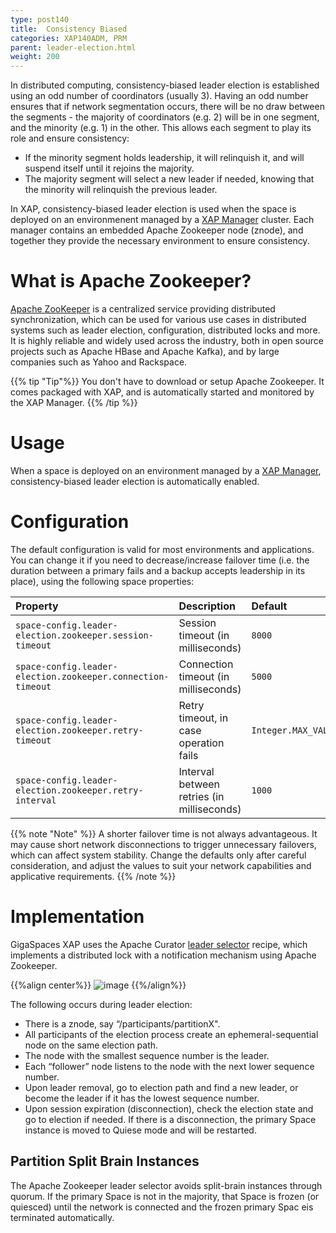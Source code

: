 ```yaml
---
type: post140
title:  Consistency Biased
categories: XAP140ADM, PRM
parent: leader-election.html
weight: 200
---
```


In distributed computing, consistency-biased leader election is established using an odd number of coordinators (usually 3). Having an odd number ensures that if network segmentation occurs, there will be no draw between the segments - the majority of coordinators (e.g. 2) will be in one segment, and the minority (e.g. 1) in the other. This allows each segment to play its role and ensure consistency:

* If the minority segment holds leadership, it will relinquish it, and will suspend itself until it rejoins the majority.
* The majority segment will select a new leader if needed, knowing that the minority will relinquish the previous leader.

In XAP, consistency-biased leader election is used when the space is deployed on an environmenent managed by a [XAP Manager](xap-manager.html) cluster. Each manager contains an embedded Apache Zookeeper node (znode), and together they provide the necessary environment to ensure consistency.

# What is Apache Zookeeper?

[Apache ZooKeeper](https://zookeeper.apache.org/) is a centralized service providing distributed synchronization, which can be used for various use cases in distributed systems such as leader election, configuration, distributed locks and more. It is highly reliable and widely used across the industry, both in open source projects such as Apache HBase and Apache Kafka), and by large companies such as Yahoo and Rackspace.

{{% tip "Tip"%}} You don't have to download or setup Apache Zookeeper. It comes packaged with XAP, and is automatically started and monitored by the XAP Manager. {{% /tip %}}

# Usage

When a space is deployed on an environment managed by a [XAP Manager](xap-manager.html), consistency-biased leader election is automatically enabled.

# Configuration

The default configuration is valid for most environments and applications. You can change it if you need to decrease/increase failover time (i.e. the duration between a primary fails and a backup accepts leadership in its place), using the following space properties:

| Property             | Description                                               | Default |
|:---------------------|:----------------------------------------------------------|:--------|
| `space-config.leader-election.zookeeper.session-timeout`                 | Session timeout (in milliseconds)    | `8000` |
| <nobr>`space-config.leader-election.zookeeper.connection-timeout`</nobr> | Connection timeout (in milliseconds) | `5000` |
| `space-config.leader-election.zookeeper.retry-timeout`                   | Retry timeout, in case operation fails | `Integer.MAX_VALUE` |
| `space-config.leader-election.zookeeper.retry-interval`                  | Interval between retries (in milliseconds) | `1000` |

{{% note "Note" %}} A shorter failover time is not always advantageous. It may cause short network disconnections to trigger unnecessary failovers, which can affect system stability. Change the defaults only after careful consideration, and adjust the values to suit your network capabilities and applicative requirements. {{% /note %}}

# Implementation

GigaSpaces XAP uses the Apache Curator [leader selector](http://curator.apache.org/curator-recipes/leader-election.html) recipe, which implements a distributed lock with a notification mechanism using Apache Zookeeper.

{{%align center%}}
![image](/attachment_files/zookeeper-based-leader-selector.png)
{{%/align%}}

The following occurs during leader election:

- There is a znode, say “/participants/partitionX".
- All participants of the election process create an ephemeral-sequential node on the same election path.
- The node with the smallest sequence number is the leader.
- Each “follower” node listens to the node with the next lower sequence number.
- Upon leader removal, go to election path and find a new leader, or become the leader if it has the lowest sequence number.
- Upon session expiration (disconnection), check the election state and go to election if needed. If there is a disconnection, the primary Space instance is moved to Quiese mode and will be restarted. 

## Partition Split Brain Instances

The Apache Zookeeper leader selector avoids split-brain instances through quorum. If the primary Space is not in the majority, that Space is frozen (or quiesced) until the network is connected and the frozen primary Spac eis terminated automatically.
